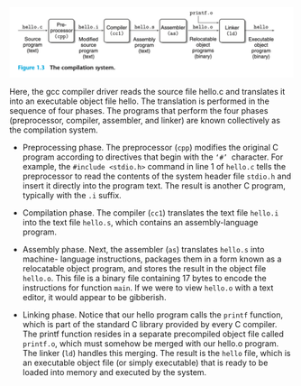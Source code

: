 ![1.png](../img/1.png)

Here, the gcc compiler driver reads the source file hello.c and translates it into an executable object file hello. The translation is performed in the sequence of four phases. The programs that perform the four phases (preprocessor, compiler, assembler, and linker) are known collectively as the compilation system.

- Preprocessing phase. The preprocessor (`cpp`) modifies the original C program according to directives that begin with the `‘#’ `character. For example, the `#include <stdio.h>` command in line 1 of `hello.c` tells the preprocessor to read the contents of the system header file `stdio.h` and insert it directly into the program text. The result is another C program, typically with the `.i` suffix.

- Compilation phase. The compiler (`cc1`) translates the text file `hello.i` into the text file `hello.s`, which contains an assembly-language program. 

- Assembly phase. Next, the assembler (`as`) translates `hello.s` into machine- language instructions, packages them in a form known as a relocatable object program, and stores the result in the object file `hello.o`. This file is a binary file containing 17 bytes to encode the instructions for function `main`. If we were to view `hello.o` with a text editor, it would appear to be gibberish.

- Linking phase. Notice that our hello program calls the `printf` function, which is part of the standard C library provided by every C compiler. The printf function resides in a separate precompiled object file called `printf.o`, which must somehow be merged with our hello.o program. The linker (`ld`) handles this merging. The result is the `hello` file, which is an executable object file (or simply executable) that is ready to be loaded into memory and executed by the system.

